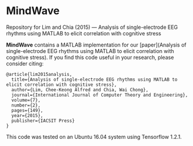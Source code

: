 # MindWave
Repository for Lim and Chia (2015) — Analysis of single-electrode EEG rhythms using MATLAB to elicit correlation with cognitive stress

**MindWave** contains a MATLAB implementation for our [paper](Analysis of single-electrode EEG rhythms using MATLAB to elicit correlation with cognitive stress).  If you find this code useful in your research, please consider citing:

    @article{lim2015analysis,
      title={Analysis of single-electrode EEG rhythms using MATLAB to elicit correlation with cognitive stress},
      author={Lim, Chee-Keong Alfred and Chia, Wai Chong},
      journal={International Journal of Computer Theory and Engineering},
      volume={7},
      number={2},
      pages={149},
      year={2015},
      publisher={IACSIT Press}
    }

This code was tested on an Ubuntu 16.04 system using Tensorflow 1.2.1.
